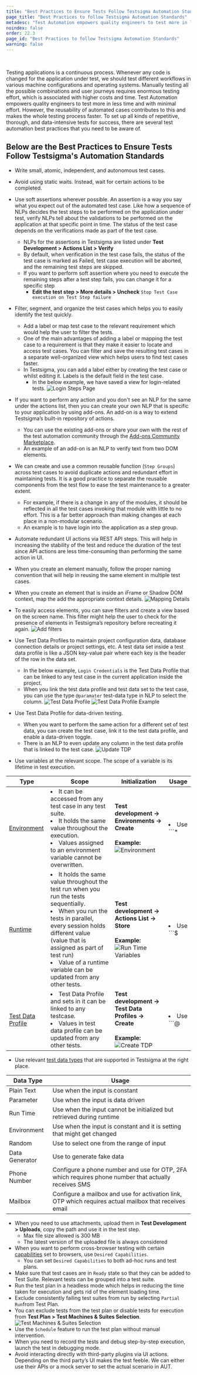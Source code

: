 ```yaml
---
title: "Best Practices to Ensure Tests Follow Testsigma Automation Standards"
page_title: "Best Practices to follow Testsigma Automation Standards"
metadesc: "Test Automation empowers quality engineers to test more in less time and with minimal effort. This article discusses the best practices to ensure tests follow Testsigma automation standards "
noindex: false
order: 22.3
page_id: "Best Practices to follow Testsigma Automation Standards"
warning: false
---
```


<br>

Testing applications is a continuous process. Whenever any code is changed for the application under test, we should test different workflows in various machine configurations and operating systems. Manually testing all the possible combinations and user journeys requires enormous testing effort, which is associated with higher costs and time. Test Automation empowers quality engineers to test more in less time and with minimal effort. However, the reusability of automated cases contributes to this and makes the whole testing process faster. To set up all kinds of repetitive, thorough, and data-intensive tests for success, there are several test automation best practices that you need to be aware of.

## **Below are the Best Practices to Ensure Tests Follow Testsigma's Automation Standards**
- Write small, atomic, independent, and autonomous test cases.
- Avoid using static waits. Instead, wait for certain actions to be completed.
- Use soft assertions wherever possible. An assertion is a way you say what you expect out of the automated test case. Like how a sequence of NLPs decides the test steps to be performed on the application under test, verify NLPs tell about the validations to be performed on the application at that specific point in time. The status of the test case depends on the verifications made as part of the test case.
    - NLPs for the assertions in Testsigma are listed under **Test Development > Actions List > Verify**
    - By default, when verification in the test case fails, the status of the test case is marked as Failed, test case execution will be aborted, and the remaining test steps are skipped.
    - If you want to perform soft assertion where you need to execute the remaining steps after a test step fails, you can change it for a specific step
        - **Edit the test step > More details > Uncheck**  ```Stop Test Case execution on Test Step failure```
- Filter, segment, and organize the test cases which helps you to easily identify the test quickly. 
    - Add a label or map test case to the relevant requirement which would help the user to filter the tests. 
    - One of the main advantages of adding a label or mapping the test case to a requirement is that they make it easier to locate and access test cases. You can filter and save the resulting test cases in a separate well-organized view which helps users to find test cases faster.
    - In Testsigma, you can add a label either by creating the test case or whilst editing it. Labels is the default field in the test case.
        - In the below example, we have saved a view for login-related tests.
        ![Login Steps Page](https://s3.amazonaws.com/static-docs.testsigma.com/new_images/projects/applications/loginrelated.png)
- If you want to perform any action and you don't see an NLP for the same under the actions list, then you can create your own NLP that is specific to your application by using add-ons. An add-on is a way to extend Testsigma’s built-in repository of actions.
    - You can use the existing add-ons or share your own with the rest of the test automation community through the [Add-ons Community Marketplace](https://testsigma.com/docs/addons/community-marketplace/).
    - An example of an add-on is an NLP to verify text from two DOM elements.
- We can create and use a common reusable function (```Step Groups```) across test cases to avoid duplicate actions and redundant effort in maintaining tests. It is a good practice to separate the reusable components from the test flow to ease the test maintenance to a greater extent.
   - For example, if there is a change in any of the modules, it should be reflected in all the test cases invoking that module with little to no effort. This is a far better approach than making changes at each place in a non-modular scenario.
   - An example is to have login into the application as a step group.

- Automate redundant UI actions via REST API steps. This will help in increasing the stability of the test and reduce the duration of the test since API actions are less time-consuming than performing the same action in UI.
- When you create an element manually, follow the proper naming convention that will help in reusing the same element in multiple test cases.
- When you create an element that is inside an iFrame or Shadow DOM context, map the add the appropriate context details.
![Mapping Details](https://s3.amazonaws.com/static-docs.testsigma.com/new_images/projects/applications/mapdetails.png)
- To easily access elements, you can save filters and create a view based on the screen name. This filter might help the user to check for the presence of elements in Testsigma’s repository before recreating it again.
![Add filters](https://s3.amazonaws.com/static-docs.testsigma.com/new_images/projects/applications/addfilters.png)
- Use Test Data Profiles to maintain project configuration data, database connection details or project settings, etc. A test data set inside a test data profile is like a JSON key-value pair where each key is the header of the row in the data set.
    - In the below example, ```Login Credentials``` is the Test Data Profile that can be linked to any test case in the current application inside the project.
    - When you link the test data profile and test data set to the test case, you can use the type ```@paramater``` test-data type in NLP to select the column.
    ![Test Data Profile](https://s3.amazonaws.com/static-docs.testsigma.com/new_images/projects/applications/tdp.png)
    ![Test Data Profile Example](https://s3.amazonaws.com/static-docs.testsigma.com/new_images/projects/applications/tdpex.png)
- Use Test Data Profile for data-driven testing.
    - When you want to perform the same action for a different set of test data, you can create the test case, link it to the test data profile, and enable a data-driven toggle.
    - There is an NLP to even update any column in the test data profile that is linked to the test case.
    ![Update TDP](https://s3.amazonaws.com/static-docs.testsigma.com/new_images/projects/applications/updatetdp.png)
- Use variables at the relevant scope. The scope of a variable is its lifetime in test execution.

|**Type**|**Scope**|**Initialization**|**Usage**|
|---|---|---|---|
|[Environment](https://testsigma.com/docs/elements/dynamic-elements/with-environment-data/)| <li> It can be accessed from any test case in any test suite. <br>  <li> It holds the same value throughout the execution.<br> <li> Values assigned to an environment variable cannot be overwritten.| **Test development → Environments → Create** <br> <br> **Example:** ![Environment](https://s3.amazonaws.com/static-docs.testsigma.com/new_images/projects/applications/env.png)| <li> Use ```*|Environment|``` data type for test-data during test step creation. <br> <li> Use ```*|Environment|``` inside locator value while creating the element. <br> <br> **Example:** ```//button[text()=’*|username|’]```|
|[Runtime](https://testsigma.com/docs/elements/dynamic-elements/with-runtime-test-data/)|<li> It holds the same value throughout the test run when you run the tests sequentially.<br> <li>When you run the tests in parallel, every session holds different value (value that is assigned as part of test run)<br> <li>Value of a runtime variable can be updated from any other tests.|**Test development → Actions List → Store** <br> <br> **Example:** ![Run Time Variables](https://s3.amazonaws.com/static-docs.testsigma.com/new_images/projects/applications/variables.png)|<li> Use ```$|Runtime|``` data type for test-data during test step creation. An overlay appears from where we can select the runtime variable. <br> <li> Use ```*|Runtime|``` inside locator value while creating the element. <br> <br> **Example:** ```//button[text()='$|divText|']``` |
|[Test Data Profile](https://testsigma.com/docs/elements/dynamic-elements/with-parameter-test-data/)| <li> Test Data Profile and sets in it can be linked to any testcase.<br> <li> Values in test data profile can be updated from any other tests.|**Test development → Test Data Profiles → Create** <br> <br> **Example:** ![Create TDP](https://s3.amazonaws.com/static-docs.testsigma.com/new_images/projects/applications/tdplogin.png)|<li> Use ```@|Parameter|``` data type for test-data during test step creation. An overlay appears from where we can select the test data set. <br> <li> Use ```@|Parameter|``` inside locator value while creating the element. <br> <br> **Example:**  ```//input[@id='@|elementName|']```|

- Use relevant [test data types](https://testsigma.com/docs/test-data/types/overview/) that are supported in Testsigma at the right place.

|**Data Type**|**Usage**|
|---|---|
|Plain Text|Use when the input is constant|
|Parameter|Use when the input is data driven|
|Run Time|Use when the input cannot be initialized but retrieved during runtime|
|Environment|Use when the input is constant and it is setting that might get changed|
|Random|Use to select one from the range of input|
|Data Generator|Use to generate fake data|
|Phone Number|Configure a phone number and use for OTP, 2FA which requires phone number that actually receives SMS|
|Mailbox|Configure a mailbox and use for activation link, OTP which requires actual mailbox that receives email|

- When you need to use attachments, upload them in **Test Development > Uploads**, copy the path and use it in the test step.
    - Max file size allowed is 300 MB
    - The latest version of the uploaded file is always considered
- When you want to perform cross-browser testing with certain [capabilities](https://www.selenium.dev/documentation/legacy/desired_capabilities/) set to browsers, use ```Desired Capabilities```.
    - You can set ```Desired Capabilities``` to both ad-hoc runs and test plans.
- Make sure that test cases are in ```Ready``` state so that they can be added to Test Suite. Relevant tests can be grouped into a test suite.
- Run the test plan in a headless mode which helps in reducing the time taken for execution and gets rid of the element loading time.
- Exclude consistently failing test suites from run by selecting ```Partial Run```from Test Plan.
- You can exclude tests from the test plan or disable tests for execution from **Test Plan > Test Machines & Suites Selection**.
![Test Machines & Suites Selection](https://s3.amazonaws.com/static-docs.testsigma.com/new_images/projects/applications/tstm.png)
- Use the ```Schedule``` feature to run the test plan without manual intervention.
- When you need to record the tests and debug step-by-step execution, launch the test in debugging mode.
- Avoid interacting directly with third-party plugins via UI actions. Depending on the third party’s UI makes the test feeble. We can either use their APIs or a mock server to set the actual scenario in AUT.